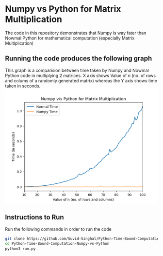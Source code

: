# Numpy vs Python for Matrix Multiplication
The code in this repository demonstrates that Numpy is way fater than Nowmal Python for mathematical computation (especially Matrix Multiplication)
## Running the code produces the following graph
This graph is a comparision between time taken by Numpy and Nowmal Python code in multiplying 2 matrices. X axis shows Value of n (no. of rows and colums of a randomly generated matrix) whereas the Y axis shows time taken in seconds.
![alt Plot](https://github.com/Suvid-Singhal/Python-Time-Bound-Computation-Numpy-vs-Python/blob/master/plot.png)
## Instructions to Run
Run the following commands in order to run the code
```bash
git clone https://github.com/Suvid-Singhal/Python-Time-Bound-Computation-Numpy-vs-Python.git
cd Python-Time-Bound-Computation-Numpy-vs-Python
python3 run.py
```
